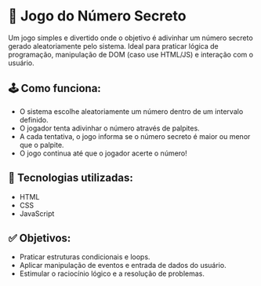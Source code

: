 # 🎯 Jogo do Número Secreto

Um jogo simples e divertido onde o objetivo é adivinhar um número secreto gerado aleatoriamente pelo sistema. Ideal para praticar lógica de programação, manipulação de DOM (caso use HTML/JS) e interação com o usuário.

## 🕹️ Como funciona:
- O sistema escolhe aleatoriamente um número dentro de um intervalo definido.
- O jogador tenta adivinhar o número através de palpites.
- A cada tentativa, o jogo informa se o número secreto é maior ou menor que o palpite.
- O jogo continua até que o jogador acerte o número!

## 🚀 Tecnologias utilizadas:
- HTML
- CSS
- JavaScript

## ✅ Objetivos:
- Praticar estruturas condicionais e loops.
- Aplicar manipulação de eventos e entrada de dados do usuário.
- Estimular o raciocínio lógico e a resolução de problemas.
